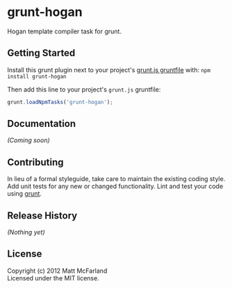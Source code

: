# grunt-hogan

Hogan template compiler task for grunt.

## Getting Started
Install this grunt plugin next to your project's [grunt.js gruntfile][getting_started] with: `npm install grunt-hogan`

Then add this line to your project's `grunt.js` gruntfile:

```javascript
grunt.loadNpmTasks('grunt-hogan');
```

[grunt]: http://gruntjs.com/
[getting_started]: https://github.com/gruntjs/grunt/blob/master/docs/getting_started.md

## Documentation
_(Coming soon)_

## Contributing
In lieu of a formal styleguide, take care to maintain the existing coding style. Add unit tests for any new or changed functionality. Lint and test your code using [grunt][grunt].

## Release History
_(Nothing yet)_

## License
Copyright (c) 2012 Matt McFarland  
Licensed under the MIT license.

